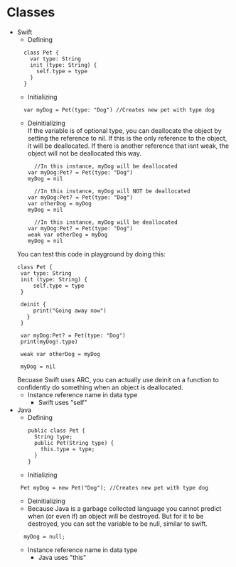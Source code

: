 # Classes

* Swift
  * Defining
  ```
    class Pet {
      var type: String
      init (type: String) {
        self.type = type
      }
    }
  ```
  * Initializing
  ```
    var myDog = Pet(type: "Dog") //Creates new pet with type dog
  ```
  * Deinitializing<br>
    If the variable is of optional type, you can deallocate the object by setting the reference to nil. If this is the only reference to the object, it will be deallocated. If there is another reference that isnt weak, the object will not be deallocated this way.
    ```
      //In this instance, myDog will be deallocated
    var myDog:Pet? = Pet(type: "Dog")
    myDog = nil 
    ```
    
    ```
      //In this instance, myDog will NOT be deallocated
    var myDog:Pet? = Pet(type: "Dog")
    var otherDog = myDog
    myDog = nil 
    ```
    
    ```
      //In this instance, myDog will be deallocated
    var myDog:Pet? = Pet(type: "Dog")
    weak var otherDog = myDog
    myDog = nil 
    ```
   You can test this code in playground by doing this: 
   ```
   class Pet {
    var type: String
    init (type: String) {
        self.type = type
    }
    
    deinit {
        print("Going away now")
      }
    }

    var myDog:Pet? = Pet(type: "Dog")
    print(myDog!.type)

    weak var otherDog = myDog

    myDog = nil
   ```
   Becuase Swift uses ARC, you can actually use deinit on a function to confidently do something when an object is deallocated. 
   * Instance reference name in data type
      * Swift uses "self"
* Java
  * Defining
    ```
    public class Pet {
      String type;
      public Pet(String type) {
        this.type = type;
      }
    }
    ```
   * Initializing
   ```
    Pet myDog = new Pet("Dog"); //Creates new pet with type dog
   ```
   * Deinitializing
    * Because Java is a garbage collected language you cannot predict when (or even if) an object will be destroyed. But for it to be destroyed, you can set the variable to be null, similar to swift. 
  ```
    myDog = null; 
  ```
  * Instance reference name in data type
    * Java uses "this"
